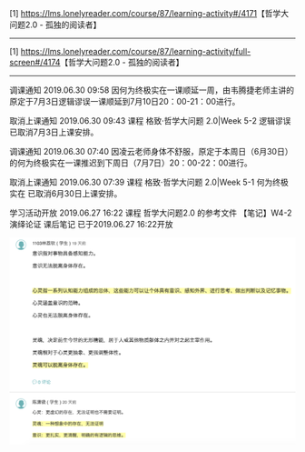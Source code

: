 [1] <a href="https://lms.lonelyreader.com/course/87/learning-activity#/4171" target="_blank">https://lms.lonelyreader.com/course/87/learning-activity#/4171</a>【哲学大问题2.0 - 孤独的阅读者】<br/><hr>
[1] <a href="https://lms.lonelyreader.com/course/87/learning-activity/full-screen#/4174" target="_blank">https://lms.lonelyreader.com/course/87/learning-activity/full-screen#/4174</a>【哲学大问题2.0 - 孤独的阅读者】<br/><hr>


 
调课通知
2019.06.30 09:58
因何为终极实在一课顺延一周，由韦腾捷老师主讲的原定于7月3日逻辑谬误一课顺延到7月10日20：00-21：00进行。
 
取消上课通知
2019.06.30 09:43
课程 格致·哲学大问题 2.0|Week 5-2 逻辑谬误 已取消7月3日上课安排。
 
调课通知
2019.06.30 07:40
因凌云老师身体不舒服，原定于本周日（6月30日）的何为终极实在一课推迟到下周日（7月7日）20：00-22：00进行。
 
取消上课通知
2019.06.30 07:39
课程 格致·哲学大问题 2.0|Week 5-1 何为终极实在 已取消6月30日上课安排。
 
学习活动开放
2019.06.27 16:22
课程 哲学大问题2.0 的参考文件 【笔记】W4-2 演绎论证 课后笔记 已于2019.06.27 16:22开放

![title](https://raw.githubusercontent.com/uwci/m/master/pics/2019/06/30/1561869878463-1561869878499.png)

